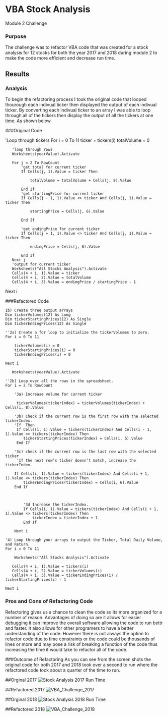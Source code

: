 # VBA Stock Analysis
Module 2 Challenge

### Purpose
The challenge was to refactor VBA code that was created for a stock analysis for 12 stocks for both the year 2017 and 2018 during module 2 to make the code more efficient and decrease run time. 

## Results
### Analysis
To begin the refactoring process I took the original code that looped thourough each indivual ticker then displayed the output of each indivual ticker. By converting each indivual ticker to an array I was able to loop through all of the tickers then display the output of all the tickers at one time. As shown below. 

###Original Code

 'Loop through tickers
  For i = 0 To 11
       ticker = tickers(i)
       totalVolume = 0

       'loop through rows
       Worksheets(yearValue).Activate

       For j = 2 To RowCount
           'get total for current ticker
           If Cells(j, 1).Value = ticker Then

               totalVolume = totalVolume + Cells(j, 8).Value

           End If
           'get startingPrice for current ticker
           If Cells(j - 1, 1).Value <> ticker And Cells(j, 1).Value = ticker Then

               startingPrice = Cells(j, 6).Value

           End If

           'get endingPrice for current ticker
           If Cells(j + 1, 1).Value <> ticker And Cells(j, 1).Value = ticker Then

               endingPrice = Cells(j, 6).Value

           End If
       Next j
       'output for current ticker
       Worksheets("All Stocks Analysis").Activate
       Cells(4 + i, 1).Value = ticker
       Cells(4 + i, 2).Value = totalVolume
       Cells(4 + i, 3).Value = endingPrice / startingPrice - 1

   Next i

###Refactored Code
    
    1b) Create three output arrays
    Dim tickerVolumes(12) As Long
    Dim tickerStartingPrices(12) As Single
    Dim tickerEndingPrices(12) As Single
    
    ''2a) Create a for loop to initialize the tickerVolumes to zero.
    For i = 0 To 11
    
        tickerVolumes(i) = 0
        tickerStartingPrices(i) = 0
        tickerEndingPrices(i) = 0
        
    Next i

       Worksheets(yearValue).Activate
    
    ''2b) Loop over all the rows in the spreadsheet.
    For i = 2 To RowCount
    
        '3a) Increase volume for current ticker
         
         tickerVolumes(tickerIndex) = tickerVolumes(tickerIndex) + Cells(i, 8).Value
        
        '3b) Check if the current row is the first row with the selected tickerIndex.
        'If  Then
         If Cells(i, 1).Value = tickers(tickerIndex) And Cells(i - 1, 1).Value <> tickers(tickerIndex) Then
            tickerStartingPrices(tickerIndex) = Cells(i, 6).Value
         End If
                
        '3c) check if the current row is the last row with the selected ticker
         'If the next row’s ticker doesn’t match, increase the tickerIndex.
        
        If Cells(i, 1).Value = tickers(tickerIndex) And Cells(i + 1, 1).Value <> tickers(tickerIndex) Then
            tickerEndingPrices(tickerIndex) = Cells(i, 6).Value
        End If
        
               
           
            '3d Increase the tickerIndex.
            If Cells(i, 1).Value = tickers(tickerIndex) And Cells(i + 1, 1).Value <> tickers(tickerIndex) Then
                tickerIndex = tickerIndex + 1
            End If
                
        Next i
    
    '4) Loop through your arrays to output the Ticker, Total Daily Volume, and Return.
    For i = 0 To 11
        
        Worksheets("All Stocks Analysis").Activate
        
       Cells(4 + i, 1).Value = tickers(i)
       Cells(4 + i, 2).Value = tickerVolumes(i)
       Cells(4 + i, 3).Value = tickerEndingPrices(i) / tickerStartingPrices(i) - 1
        
    Next i
    
### Pros and Cons of Refactoring Code
Refactoring gives us a chance to clean the code so its more organized for a number of reason. Advantages of doing so are it allows for easier debugging it can improve the overall software allowing the code to run bettr and faster. It also allows for other programers to have a better understanding of the code. However there is not always the option to refactor code due to time constraints or the code could be thousands of lines or more and may pose a risk of breaking a function of the code thus increasing the time it would take to refactor all of the code. 

###Outcome of Refactoring
As you can see from the screen shots the original code for both 2017 and 2018 took over a second to run where the refactored code took about a quarter of the time to run. 

##Orginal 2017
![Stock Analysis 2017 Run Time](https://user-images.githubusercontent.com/106495422/175051929-322a9e48-1890-4da7-a60d-d901789a6940.png)

##Refactored 2017
![VBA_Challenge_2017](https://user-images.githubusercontent.com/106495422/175052113-8e5058b6-39d4-45ad-a5d4-ceaf209eef30.png)

##Orginal 2018
![Stock Analysis 2018 Run Time](https://user-images.githubusercontent.com/106495422/175052181-13a8190a-9e9a-406f-9569-f3c8322fcf83.png)

##Refactored 2018
![VBA_Challenge_2018](https://user-images.githubusercontent.com/106495422/175052263-6ec8366b-4d1c-455f-8e27-d8de20f83e4b.png)

    
